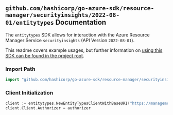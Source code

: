
## `github.com/hashicorp/go-azure-sdk/resource-manager/securityinsights/2022-08-01/entitytypes` Documentation

The `entitytypes` SDK allows for interaction with the Azure Resource Manager Service `securityinsights` (API Version `2022-08-01`).

This readme covers example usages, but further information on [using this SDK can be found in the project root](https://github.com/hashicorp/go-azure-sdk/tree/main/docs).

### Import Path

```go
import "github.com/hashicorp/go-azure-sdk/resource-manager/securityinsights/2022-08-01/entitytypes"
```


### Client Initialization

```go
client := entitytypes.NewEntityTypesClientWithBaseURI("https://management.azure.com")
client.Client.Authorizer = authorizer
```

